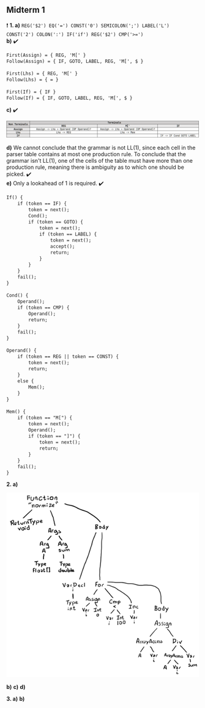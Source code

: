 
## Midterm 1

❗ **1. a)** `REG('$2') EQ('=') CONST('0') SEMICOLON(';') LABEL('L') CONST('2') COLON(':') IF('if') REG('$2') CMP('>=')`   
**b)** ✔️
```
First(Assign) = { REG, 'M[' }
Follow(Assign) = { IF, GOTO, LABEL, REG, 'M[', $ }

First(Lhs) = { REG, 'M[' }
Follow(Lhs) = { = }

First(If) = { IF }
Follow(If) = { IF, GOTO, LABEL, REG, 'M[', $ }
```
**c)** ✔️

![](mt1_1c.png)

**d)** We cannot conclude that the grammar is not LL(1), since each cell in the parser table contains at most one production rule. To conclude that the grammar isn't LL(1), one of the cells of the table must have more than one production rule, meaning there is ambiguity as to which one should be picked. ✔️  
**e)** Only a lookahead of 1 is required. ✔️
```
If() {
    if (token == IF) {
        token = next();
        Cond();
        if (token == GOTO) {
            token = next();
            if (token == LABEL) {
                token = next();
                accept();
                return;
            }
        }
    }
    fail();
}

Cond() {
    Operand();
    if (token == CMP) {
        Operand();
        return;
    }
    fail();
}

Operand() {
    if (token == REG || token == CONST) {
        token = next();
        return;
    }
    else {
        Mem();
    }
}

Mem() {
    if (token == "M[") {
        token = next();
        Operand();
        if (token == "]") {
            token = next();
            return;
        }
    }
    fail();
}
```

**2. a)**

![](mt1_2a.png)

**b)** 
**c)** 
**d)** 

**3. a)**
**b)** 